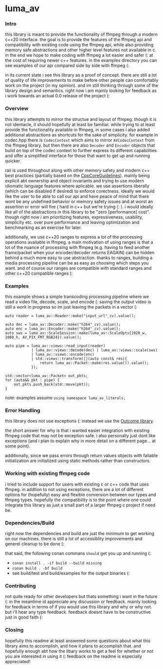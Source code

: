 # luma_av

### Intro

this library is meant to provide the functionality of ffmpeg through a modern c++20 interface. the goal is to provide the features of the ffmpeg api and compatibility with existing code using the ffmpeg api, while also providing memory safe abstractions and other higher level features not available in c. in the end we hope to make coding with ffmpeg a lot easier and safer (: at the cost of requiring newer c++ features. in the examples directory you can see examples of our api compared side by side with ffmpeg (:

in its current state i see this library as a proof of concept. there are still a lot of quality of life improvements to make before other people can comfortably work on the project (in my opinion). and im still thinking through some of the library design and semantics. right now i am mainly looking for feedback as i work towards an actual 0.0 release of the project (:

### Overview

this library attempts to mirror the structue and layout of ffmpeg. though it is not identacle, it should hopefully at least be familiar. while trying to at least provide the functionality available in ffmpeg, in some cases i also added additional abstractions as shortcuts for the sake of simplicity. for example in codec.hpp there is `CodecContext` which aims to mirror `AVCodecContext` from the ffmpeg library. but then there are also `Decoder` and `Encoder` objects that build on top of the codec context to further express its different capabilities and offer a simplified interface for those that want to get up and running quicker.

raii is used throughout along with other memory safety and modern c++ best practices (partially based on the [CppCoreGuidelines](https://isocpp.github.io/CppCoreGuidelines/CppCoreGuidelines)). mainly being explicit abt ownership and object invariants and trying to use modern idiomatic language features where aplicable. we use assertions liberally (which can be disabled if desired) to enforce corectness. ideally we would like the user to be able to call our api and have peace of mind that there wont be any undefined behavior or memory safety issues and at worst an assertion or error will fire ( hard in c++ but we're trying (: ). i would ideally like all of the abstractions in this library to be "zero [performance] cost". though right now i am prioritizing features, expressiveness, usability, simplicity etc. over pure performance and leaving optimization and benchmarking as an exercise for later.

additionally, we use c++20 ranges to express a lot of the processing operations available in ffmpeg. a main motivation of using ranges is that a lot of the nuance of processing with ffmpeg (e.g. having to feed another frame/packet when your encoder/decoder returns EAGAIN) can be hidden behind a much more easy to use abstraction. thanks to ranges, building a media processing pipeline can be as easy as choosing which steps you want. and of course our ranges are compatible with standard ranges and other c++20 compatible ranges (:

### Examples

this example shows a simple transcoding processing pipeline where we read a video file, decode, scale, and encode (:
saving the output video is still a work in progress so im just leaving the packets in a vector (:
```
auto reader = luma_av::Reader::make("input_url"_cv).value();

auto dec = luma_av::Decoder::make("h264"_cv).value();
auto enc = luma_av::Encoder::make("h264"_cv).value();
auto sws = luma_av::ScaleSession::make(luma_av::ScaleOpts{1920_w, 1080_h, AV_PIX_FMT_RGB24}).value();

auto pipe = luma_av::views::read_input(reader) 
            | luma_av::views::decode(dec) | luma_av::views::scale(sws) 
            | luma_av::views::encode(enc) 
            | std::views::transform([](auto const& res){
                return luma_av::Packet::make(res.value()).value();
            });

std::vector<luma_av::Packet> out_pkts;
for (auto&& pkt : pipe) {
    out_pkts.push_back(std::move(pkt));
}
```

note: examples assume `using namespace luma_av_literals;`

###  Error Handling

this library does not use exceptions (: instead we use the [Outcome library](https://ned14.github.io/outcome/). 

the short answer for why is that i wanted easier integration with existing ffmpeg code that may not be exception safe. i also personally just dont like exceptions (and i plan to explain why in more detail on a different page... at some point).

additionally, since we pass errors through return values objects with failable initialization are initialized using static methods rather than constructors.

### Working with existing ffmpeg code

i tried to include support for users with existing c or c++ code that uses ffmpeg. in addtion to not using exceptions, there are a lot of different options for (hopefully) easy and flexible conversion between our types and ffmpeg types. hopefully the compatibility is to the point where one could integrate this library as just a small part of a larger ffmpeg c project if need be.


### Dependencies/Build

right now the dependencies and build are just the minimum to get working on our machines. there is still a lot of accessiblity improvements and generel cleanup to be done (:

that said, the following conan commans `should` get you up and running (:

- ```conan install . -if build --build missing```
- ```conan build . -bf build```
- see build/test and build/examples for the output binaries (:


### Contributing

not quite ready for other developers but thats something i want in the future (: in the meantime id appreciate any discussion or feedback. mainly looking for feedback in terms of if you would use this library and why or why not. but i'll hear any type feedback. feedback doesnt have to be constructive just in good faith (:


### Closing

hopefully this readme at least answered some questions about what this library aims to accomplish, and how it plans to accomplish that. and hopefully enough abt how the libary works to get a feel for whether or not you are interested in using it (: feedback on the readme is especially appreciated!

